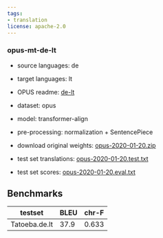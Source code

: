 ```yaml
---
tags:
- translation
license: apache-2.0
---
```


### opus-mt-de-lt

* source languages: de
* target languages: lt
*  OPUS readme: [de-lt](https://github.com/Helsinki-NLP/OPUS-MT-train/blob/master/models/de-lt/README.md)

*  dataset: opus
* model: transformer-align
* pre-processing: normalization + SentencePiece
* download original weights: [opus-2020-01-20.zip](https://object.pouta.csc.fi/OPUS-MT-models/de-lt/opus-2020-01-20.zip)
* test set translations: [opus-2020-01-20.test.txt](https://object.pouta.csc.fi/OPUS-MT-models/de-lt/opus-2020-01-20.test.txt)
* test set scores: [opus-2020-01-20.eval.txt](https://object.pouta.csc.fi/OPUS-MT-models/de-lt/opus-2020-01-20.eval.txt)

## Benchmarks

| testset               | BLEU  | chr-F |
|-----------------------|-------|-------|
| Tatoeba.de.lt 	| 37.9 	| 0.633 |

